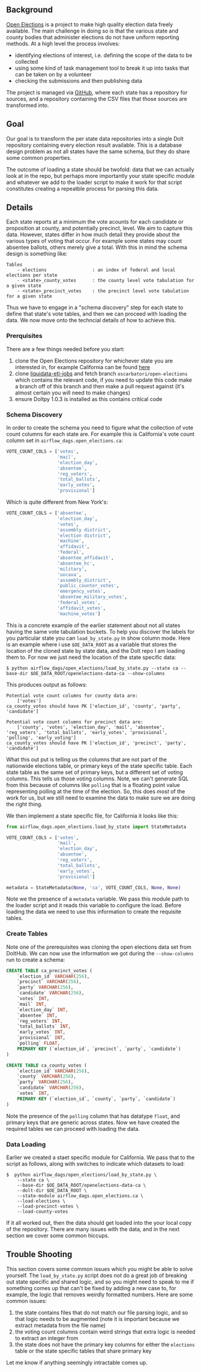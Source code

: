 ## Background
[Open Elections](http://openelections.net/) is a project to make high quality election data freely available. The main challenge in doing so is that the various state and county bodies that administer elections do not have uniform reporting methods. At a high level the process involves:
- identifying elections of interest, i.e. defining the scope of the data to be collected
- using some kind of task management tool to break it up into tasks that can be taken on by a volunteer
- checking the submissions and then publishing data

The project is managed via [GitHub](https://github.com/openelections/), where each state has a repository for sources, and a repository containing the CSV files that those sources are transformed into.

## Goal
Our goal is to transform the per state data repositories into a single Dolt repository containing every election result available. This is a database design problem as not all states have the same schema, but they do share some common properties. 

The outcome of loading a state should be twofold: data that we can actually look at in the repo, but perhaps more importantly your state specific module and whatever we add to the loader script to make it work for that script constitutes creating a repeatble process for parsing this data.

## Details
Each state reports at a minimum the vote acounts for each candidate or proposition at county, and potentially precinct, level. We aim to capture this data. However, states differ in how much detail they provide about the various types of voting that occur. For example some states may count absentee ballots, others merely give a total. With this in mind the schema design is something like:
```
Tables
    - elections                 : an index of federal and local elections per state
    - <state>_county_votes      : the county level vote tabulation for a given state
    - <state>_precinct_votes    : the precinct level vote tabulation for a given state
```
Thus we have to engage in a "schema discovery" step for each state to define that state's vote tables, and then we can proceed with loading the data. We now move onto the techncial details of how to achieve this.

### Prerquisites
There are a few things needed before you start:
1. clone the Open Elections repository for whichever state you are interested in, for example California can be found [here](https://github.com/openelections/openelections-data-ca)
2. clone [liquidata-etl-jobs](https://github.com/liquidata-inc/liquidata-etl-jobs) and fetch branch `oscarbatori/open-elections` which contains the relevant code, if you need to update this code make a branch off of this branch and then make a pull request against (it's almost certain you will need to make changes)
3. ensure Doltpy 1.0.3 is installed as this contains critical code

### Schema Discovery
In order to create the schema you need to figure what the collection of vote count columns for each state are. For example this is California's vote count column set in `airflow_dags.open_elections.ca`: 
```python
VOTE_COUNT_COLS = ['votes',
                   'mail',
                   'election_day',
                   'absentee',
                   'reg_voters',
                   'total_ballots',
                   'early_votes',
                   'provisional']
```

Which is quite different from New York's:
```python
VOTE_COUNT_COLS = ['absentee',
                   'election_day',
                   'votes',
                   'assembly district',
                   'election district',
                   'machine',
                   'affidavit',
                   'federal',
                   'absentee_affidavit',
                   'absentee_hc',
                   'military',
                   'uocava',
                   'assembly_district',
                   'public_counter_votes',
                   'emergency_votes',
                   'absentee_military_votes',
                   'federal_votes',
                   'affidavit_votes',
                   'machine_votes']
```

This is a concrete example of the earlier statement about not all states having the same vote tabulation buckets. To help you discover the labels for you particular state you can `load_by_state.py` in show column mode. Here is an example where i use `$OE_DATA_ROOT` as a variable that stores the location of the cloned state by state data, and the Dolt repo I am loading them to. For now we just need the location of the state specific data:
```
$ python airflow_dags/open_elections/load_by_state.py --state ca --base-dir $OE_DATA_ROOT/openelections-data-ca --show-columns
```

This produces output as follows:
```
Potential vote count columns for county data are:
    ['votes']
ca_county_votes should have PK ['election_id', 'county', 'party', 'candidate']

Potential vote count columns for precinct data are:
    ['county', 'votes', 'election_day', 'mail', 'absentee', 'reg_voters', 'total_ballots', 'early_votes', 'provisional', 'polling', 'early_voting']
ca_county_votes should have PK ['election_id', 'precinct', 'party', 'candidate']

```
What this out put is telling us the columns that are not part of the nationwide elections table, or primary keys of the state specific table. Each state table as the same set of primary keys, but a different set of voting columns. This tells us those voting columns. Note, we can't generate SQL from this because of columns like `polling` that is a floating point value representing polling at the time of the election. So, this does _most_ of the work for us, but we still need to examine the data to make sure we are doing the right thing.

We then implement a state specific file, for California it looks like this:
```python 
from airflow_dags.open_elections.load_by_state import StateMetadata

VOTE_COUNT_COLS = ['votes',
                   'mail',
                   'election_day',
                   'absentee',
                   'reg_voters',
                   'total_ballots',
                   'early_votes',
                   'provisional']

metadata = StateMetadata(None, 'ca', VOTE_COUNT_COLS, None, None)
```

Note we the presence of a `metadata` variable. We pass this module path to the loader script and it reads this variable to configure the load. Before loading the data we need to use this information to create the requisite tables.

### Create Tables
Note one of the prerequisites was cloning the open elections data set from DoltHub. We can now use the information we got during the `--show-columns` run to create a schema:
```sql
CREATE TABLE ca_precinct_votes (
    `election_id` VARCHAR(256),
    `precinct` VARCHAR(256),
    `party` VARCHAR(256),
    `candidate` VARCHAR(256),
    `votes` INT,
    `mail` INT,
    `election_day` INT,
    `absentee` INT,
    `reg_voters` INT,
    `total_ballots` INT,
    `early_votes` INT,
    `provisional` INT,
    `polling` FLOAT,
    PRIMARY KEY (`election_id`, `precinct`, `party`, `candidate`)
)

CREATE TABLE ca_county_votes (
    `election_id` VARCHAR(256),
    `county` VARCHAR(256),
    `party` VARCHAR(256),
    `candidate` VARCHAR(256),
    `votes` INT,
    PRIMARY KEY (`election_id`, `county`, `party`, `candidate`)
)
```

Note the presence of the `polling` column that has datatype `float`, and primary keys that are generic across states. Now we have created the required tables we can proceed with loading the data.

### Data Loading
Earlier we created a staet specific module for California. We pass that to the script as follows, along with switches to indicate which datasets to load:
```
$  python airflow_dags/open_elections/load_by_state.py \
    --state ca \
    --base-dir $OE_DATA_ROOT/openelections-data-ca \
    --dolt-dir $OE_DATA_ROOT \
    --state-module airflow_dags.open_elections.ca \
    --load-elections \
    --load-precinct-votes \
    --load-county-votes
```

If it all worked out, then the data should get loaded into the your local copy of the repository. There are many issues with the data, and in the next section we cover some common hiccups.

## Trouble Shooting
This section covers some common issues which you might be able to solve yourself. The `load_by_state.py` script does not do a great job of breaking out state specific and shared logic, and so you might need to speak to me if something comes up that can't be fixed by adding a new case to, for example, the logic that removes weirdly formatted numbers. Here are some common issues:
1. the state contains files that do not match our file parsing logic, and so that logic needs to be augmented (note it is important because we extract metadata from the file name)
2. the voting count columns contain weird strings that extra logic is needed to extract an integer from
3. the state does not have the primary key columns for either the `elections` table or the state specific tables that share primary key

Let me know if anything seemingly intractable comes up.